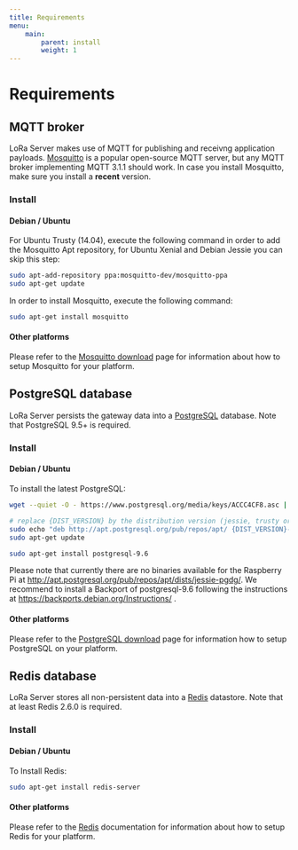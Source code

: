 ```yaml
---
title: Requirements
menu:
    main:
        parent: install
        weight: 1
---
```


# Requirements


## MQTT broker

LoRa Server makes use of MQTT for publishing and receivng application
payloads. [Mosquitto](http://mosquitto.org/) is a popular open-source MQTT
server, but any MQTT broker implementing MQTT 3.1.1 should work.
In case you install Mosquitto, make sure you install a **recent** version.

### Install

#### Debian / Ubuntu

For Ubuntu Trusty (14.04), execute the following command in order to add the
Mosquitto Apt repository, for Ubuntu Xenial and Debian Jessie you can skip
this step:

```bash
sudo apt-add-repository ppa:mosquitto-dev/mosquitto-ppa
sudo apt-get update
```

In order to install Mosquitto, execute the following command:

```bash
sudo apt-get install mosquitto
```

#### Other platforms

Please refer to the [Mosquitto download](https://mosquitto.org/download/) page
for information about how to setup Mosquitto for your platform.

## PostgreSQL database

LoRa Server persists the gateway data into a
[PostgreSQL](https://www.postgresql.org) database. Note that PostgreSQL 9.5+
is required.

### Install

#### Debian / Ubuntu

To install the latest PostgreSQL:

```bash
wget --quiet -O - https://www.postgresql.org/media/keys/ACCC4CF8.asc | sudo apt-key add -

# replace {DIST_VERSION} by the distribution version (jessie, trusty or xenial)
sudo echo "deb http://apt.postgresql.org/pub/repos/apt/ {DIST_VERSION}-pgdg main" | sudo tee /etc/apt/sources.list.d/pgdg.list
sudo apt-get update

sudo apt-get install postgresql-9.6
```
Please note that currently there are no binaries available for the Raspberry Pi at http://apt.postgresql.org/pub/repos/apt/dists/jessie-pgdg/. We recommend to install a Backport of postgresql-9.6 following the instructions at https://backports.debian.org/Instructions/ .

#### Other platforms

Please refer to the [PostgreSQL download](https://www.postgresql.org/download/)
page for information how to setup PostgreSQL on your platform.

## Redis database

LoRa Server stores all non-persistent data into a
[Redis](http://redis.io/) datastore. Note that at least Redis 2.6.0
is required.

### Install

#### Debian / Ubuntu

To Install Redis:

```bash
sudo apt-get install redis-server
```

#### Other platforms

Please refer to the [Redis](https://redis.io/) documentation for information
about how to setup Redis for your platform.

